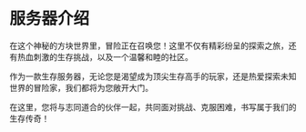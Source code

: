 # 服务器介绍

在这个神秘的方块世界里，冒险正在召唤您！这里不仅有精彩纷呈的探索之旅，还有热血刺激的生存挑战，以及一个温馨和睦的社区。

作为一款生存服务器，无论您是渴望成为顶尖生存高手的玩家，还是热爱探索未知世界的冒险家，我们都将为您敞开大门。

在这里，您将与志同道合的伙伴一起，共同面对挑战、克服困难，书写属于我们的生存传奇！